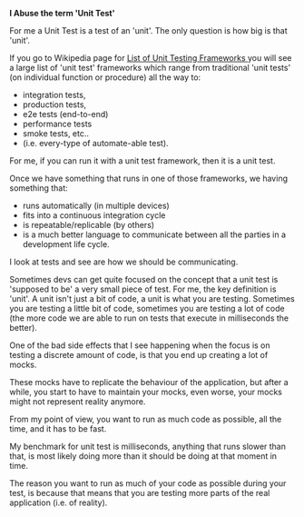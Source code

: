 **I Abuse the term 'Unit Test'**

For me a Unit Test is a test of an 'unit'. The only question is how big is that 'unit'.

If you go to Wikipedia page for [List of Unit Testing Frameworks ](https://en.wikipedia.org/wiki/List_of_unit_testing_frameworks) you will see a large list of 'unit test' frameworks which range from traditional 'unit tests' (on individual function or procedure) all the way to:
  - integration tests,
  - production tests,
  - e2e tests (end-to-end)
  - performance tests
  - smoke tests, etc..
  - (i.e. every-type of automate-able test).

For me, if you can run it with a unit test framework, then it is a unit test.

Once we have something that runs in one of those frameworks, we having something that:
  - runs automatically (in multiple devices)
  - fits into a continuous integration cycle
  - is repeatable/replicable (by others)
  - is a much better language to communicate between all the parties in a development life cycle.

I look at tests and see are how we should be communicating.

Sometimes devs can get quite focused on the concept that a unit test is 'supposed to be' a very small piece of test. For me, the key definition is 'unit'. A unit isn't just a bit of code, a unit is what you are testing. Sometimes you are testing a little bit of code, sometimes you are testing a lot of code (the more code we are able to run on tests that execute in milliseconds the better).

One of the bad side effects that I see happening when the focus is on testing a discrete amount of code, is that you end up creating a lot of mocks.

These mocks have to replicate the behaviour of the application, but after a while, you start to have to maintain your mocks, even worse, your mocks might not represent reality anymore.

From my point of view, you want to run as much code as possible, all the time, and it has to be fast.

My benchmark for unit test is milliseconds, anything that runs slower than that, is most likely doing more than it should be doing at that moment in time.

The reason you want to run as much of your code as possible during your test, is because that means that you are testing more parts of the real application (i.e. of reality).
